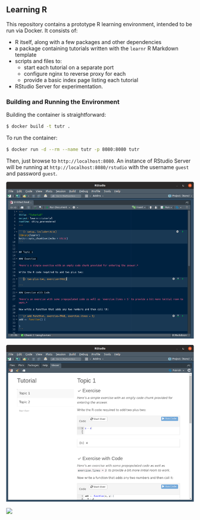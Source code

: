 ## Learning R

This repository contains a prototype R learning environment, intended to be run via Docker.  It consists of:

* R itself, along with a few packages and other dependencies
* a package containing tutorials written with the `learnr` R Markdown template
* scripts and files to:
    - start each tutorial on a separate port
    - configure nginx to reverse proxy for each
    - provide a basic index page listing each tutorial
* RStudio Server for experimentation.

### Building and Running the Environment

Building the container is straightforward:

```bash
$ docker build -t tutr .
```

To run the container:

```bash
$ docker run -d --rm --name tutr -p 8080:8080 tutr
```

Then, just browse to `http://localhost:8080`.  An instance of RStudio Server will be running at `http://localhost:8080/rstudio` with the username `guest` and password `guest`.

![](../doc/img/learnr02.png)

![](../doc/img/learnr03.png)

![](../doc/img/learnr04.png)

